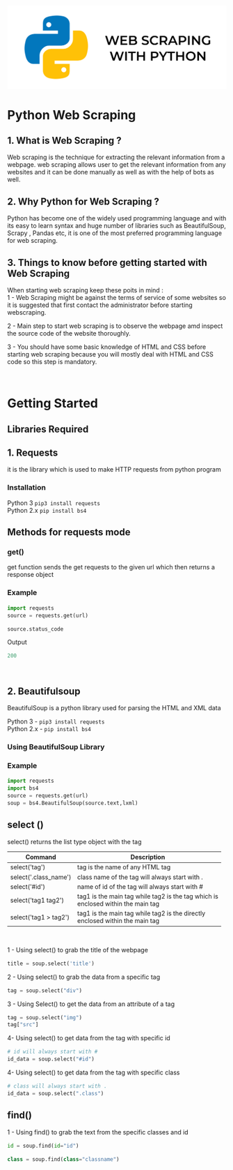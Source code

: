 ![PYHTON](./extras/Untitled.svg)
# Python Web Scraping

## 1. What is Web Scraping ?
Web scraping is the technique for extracting the relevant information from a webpage. web scraping allows user to get the relevant information from any websites and it can be done manually as well as with the help of bots as well.

## 2. Why Python for Web Scraping ?
Python has become one of the widely used programming language and with its easy to learn syntax and huge number of libraries such as BeautifulSoup, Scrapy , Pandas etc, it is one of the most preferred programming language for web scraping.

## 3. Things to know before getting started with Web Scraping
When starting web scraping keep these poits in mind :<br>
1 - Web Scraping might be against the terms of service of some websites so it is suggested that first contact the administrator before starting webscraping.

2 - Main step to start web scraping is to observe the webpage amd inspect the source code of the website thoroughly.

3 - You should have some basic knowledge of HTML and CSS before starting web scraping because you will mostly deal with HTML and CSS code so this step is mandatory.

<br>

# Getting Started

## Libraries Required

## 1. Requests
it is the library which is used to make HTTP requests from python program 


### Installation

Python 3 ```pip3 install requests``` \
Python 2.x ```pip install bs4```
## Methods for requests mode 
### get()
get function sends the get requests to the given url which then returns a response object<br>
### Example
``` python
import requests
source = requests.get(url)
```
```python
source.status_code
```

Output

```python
200
```

<br>


## 2. Beautifulsoup
BeautifulSoup is a python library used for parsing the HTML and XML data

Python 3 - ```pip3 install requests``` \
Python 2.x - ```pip install bs4```

### Using BeautifulSoup Library
### Example
``` python
import requests
import bs4
source = requests.get(url)
soup = bs4.BeautifulSoup(source.text,lxml)
```
## select ()

select() returns the list type object with the tag<br>

| Command | Description |
| --- | --- |
| select('tag') | tag is the name of any HTML tag |
| select('.class_name') | class name of the tag will always start with . |
| select('#id') | name of id of the tag will always start with # |
| select('tag1 tag2') | tag1 is the main tag while tag2 is the tag which is<br>enclosed within the main tag |
| select('tag1 > tag2') | tag1 is the main tag while tag2 is the directly<br> enclosed within the main tag |

<br>

1 - Using select() to grab the title of the webpage
```python
title = soup.select('title')
```

2 - Using select() to grab the data from a specific tag
```python
tag = soup.select("div")
```
3 - Using Select() to get the data from an attribute of a tag
```python
tag = soup.select("img")
tag["src"]
```
4- Using select() to get data from the tag with specific id
``` python
# id will always start with #
id_data = soup.select("#id")
```

4- Using select() to get data from the tag with specific class
``` python
# class will always start with .
id_data = soup.select(".class")
```

## find()
1 - Using find() to grab the text from the specific classes and id
```python
id = soup.find(id="id")
```
``` python
class = soup.find(class="classname")